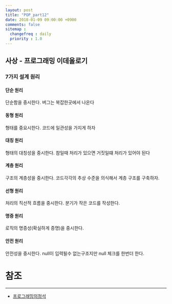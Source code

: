 ```yaml
---
layout: post
title: "POP_part12"
date: 2018-01-09 09:00:00 +0900
comments: false
sitemap :
  changefreq : daily
  priority : 1.0
---
```


## 사상 - 프로그래밍 이데올로기

### 7가지 설계 원리

#### 단순 원리

단순함을 중시한다. 버그는 복잡한곳에서 나온다

#### 동형 원리

형태를 중요시한다. 코드에 일관성을 가지게 하자

#### 대칭 원리

형태의 대칭성을 중시한다. 참일때 처리가 있으면 거짓일떄 처리가 있어야 된다

#### 계층 원리

구조의 계층성을 중시한다. 코드각각의 추상 수준을 의식해서 계층 구조를 구축하자.

#### 선형 원리

처리의 직선적 흐름을 중시한다. 분기가 작은 코드를 작성한다.

#### 명증 원리

로직의 명증성(확실하게 증명)을 중시한다.

#### 안전 원리

안전성을 중시한다. null이 입력될수 없는구조지만 null 체크를 한번더 한다.


# 참조
-----
* [프로그래밍의정석](http://www.yes24.com/24/Goods/55254076?Acode=101)
